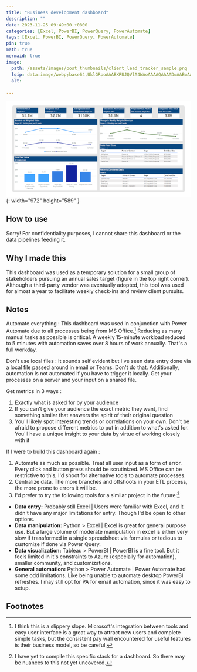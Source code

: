 ```yaml
---
title: "Business development dashboard"
description: ""
date: 2023-11-25 09:49:00 +0800
categories: [Excel, PowerBI, PowerQuery, PowerAutomate]
tags: [Excel, PowerBI, PowerQuery, PowerAutomate]
pin: true
math: true
mermaid: true
image:
  path: /assets/images/post_thumbnails/client_lead_tracker_sample.png
  lqip: data:image/webp;base64,UklGRpoAAABXRUJQVlA4WAoAAAAQAAAADwAABwAAQUxQSDIAAAARL0AmbZurmr57yyIiqE8oiG0bejIYEQTgqiDA9vqnsUSI6H+oAERp2HZ65qP/VIAWAFZQOCBCAAAA8AEAnQEqEAAIAAVAfCWkAALp8sF8rgRgAP7o9FDvMCkMde9PK7euH5M1m6VWoDXf2FkP3BqV0ZYbO6NA/VFIAAAA
  alt: 

---
```

![Desktop View](/assets/images/post_thumbnails/client_lead_tracker_sample.png){: width="972" height="589" }

## How to use

Sorry! For confidentiality purposes, I cannot share this dashboard or the data pipelines feeding it.


## Why I made this

This dashboard was used as a temporary solution for a small group of stakeholders pursuing an annual sales target (figure in the top right corner). Although a third-party vendor was eventually adopted, this tool was used for almost a year to facilitate weekly check-ins and review client pursuits.


## Notes
Automate everything
: This dashboard was used in conjunction with Power Automate due to all processes being from MS Office.[^footnote] Reducing as many manual tasks as possible is critical. A weekly 15-minute workload reduced to 5 minutes with automation saves over 8 hours of work annually. That's a full workday.


Don't use local files
: It sounds self evident but I've seen data entry done via a local file passed around in email or Teams. Don't do that. Additionally, automation is not automated if you have to trigger it locally. Get your processes on a server and your input on a shared file.


Get metrics in 3 ways
: 
1. Exactly what is asked for by your audience
2. If you can't give your audience the exact metric they want, find something similar that answers the spirit of their original question
3. You'll likely spot interesting trends or correlations on your own. Don't be afraid to propose different metrics to put in addition to what's asked for. You'll have a unique insight to your data by virtue of working closely with it


If I were to build this dashboard again
: 
1. Automate as much as possible. Treat all user input as a form of error. Every click and button press should be scrutinized. MS Office can be restrictive to this, I'd shoot for alternative tools to automate processes.
2. Centralize data. The more branches and offshoots in your ETL process, the more prone to errors it will be.
3. I'd prefer to try the following tools for a similar project in the future:[^fn2]
- **Data entry:** Probably still Excel \| Users were familiar with Excel, and it didn't have any major limitations for entry. Though I'd be open to other options.
- **Data manipulation:** Python > Excel \| Excel is great for general purpose use. But a large volume of moderate manipulation in excel is either very slow if transformed in a single spreadsheet via formulas or tedious to customize if done via Power Query.
- **Data visualization:** Tableau > PowerBI \| PowerBI is a fine tool. But it feels limited in it's constraints to Azure (especially for automation), smaller community, and customizations. 
- **General automation:** Python > Power Automate \| Power Automate had some odd limitations. Like being unable to automate desktop PowerBI refreshes. I may still opt for PA for email automation, since it was easy to setup.
  

## Footnotes
[^footnote]: I think this is a slippery slope. Microsoft's integration between tools and easy user interface is a great way to attract new users and complete simple tasks, but the consistent pay wall encountered for useful features is their business model, so be careful.
[^fn2]: I have yet to compile this specific stack for a dashboard. So there may be nuances to this not yet uncovered.